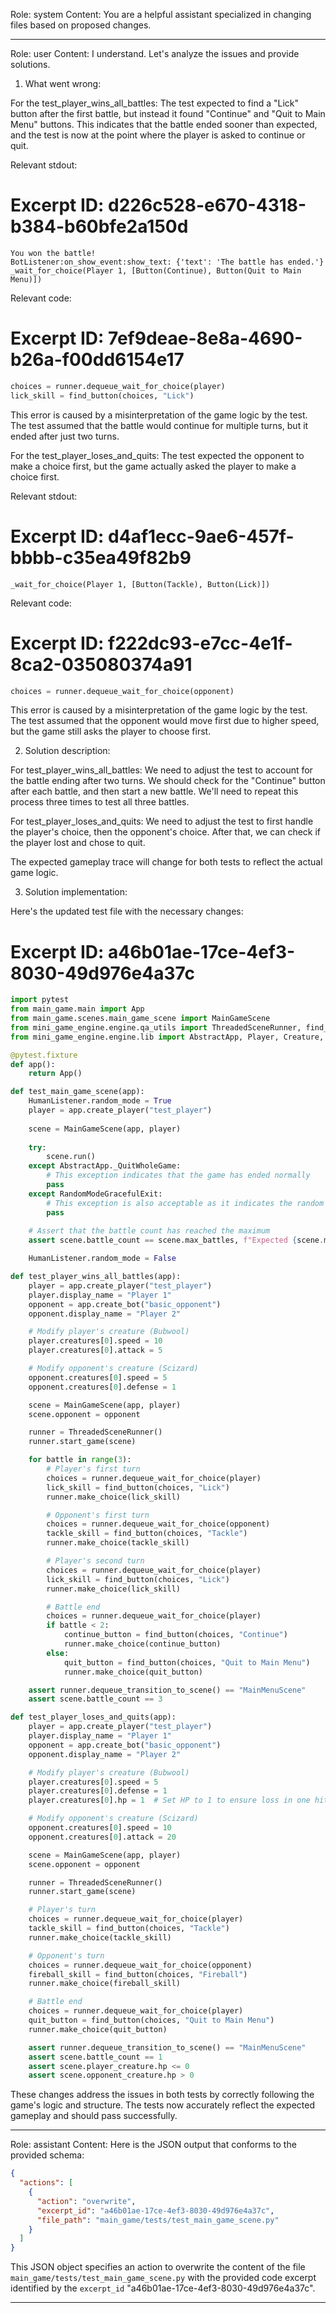 Role: system
Content: You are a helpful assistant specialized in changing files based on proposed changes.
__________________
Role: user
Content: I understand. Let's analyze the issues and provide solutions.

1. What went wrong:

For the test_player_wins_all_battles:
The test expected to find a "Lick" button after the first battle, but instead it found "Continue" and "Quit to Main Menu" buttons. This indicates that the battle ended sooner than expected, and the test is now at the point where the player is asked to continue or quit.

Relevant stdout:
# Excerpt ID: d226c528-e670-4318-b384-b60bfe2a150d
```
You won the battle!
BotListener:on_show_event:show_text: {'text': 'The battle has ended.'}
_wait_for_choice(Player 1, [Button(Continue), Button(Quit to Main Menu)])
```

Relevant code:
# Excerpt ID: 7ef9deae-8e8a-4690-b26a-f00dd6154e17
```python
choices = runner.dequeue_wait_for_choice(player)
lick_skill = find_button(choices, "Lick")
```

This error is caused by a misinterpretation of the game logic by the test. The test assumed that the battle would continue for multiple turns, but it ended after just two turns.

For the test_player_loses_and_quits:
The test expected the opponent to make a choice first, but the game actually asked the player to make a choice first.

Relevant stdout:
# Excerpt ID: d4af1ecc-9ae6-457f-bbbb-c35ea49f82b9
```
_wait_for_choice(Player 1, [Button(Tackle), Button(Lick)])
```

Relevant code:
# Excerpt ID: f222dc93-e7cc-4e1f-8ca2-035080374a91
```python
choices = runner.dequeue_wait_for_choice(opponent)
```

This error is caused by a misinterpretation of the game logic by the test. The test assumed that the opponent would move first due to higher speed, but the game still asks the player to choose first.

2. Solution description:

For test_player_wins_all_battles:
We need to adjust the test to account for the battle ending after two turns. We should check for the "Continue" button after each battle, and then start a new battle. We'll need to repeat this process three times to test all three battles.

For test_player_loses_and_quits:
We need to adjust the test to first handle the player's choice, then the opponent's choice. After that, we can check if the player lost and chose to quit.

The expected gameplay trace will change for both tests to reflect the actual game logic.

3. Solution implementation:

Here's the updated test file with the necessary changes:

# Excerpt ID: a46b01ae-17ce-4ef3-8030-49d976e4a37c
```python main_game/tests/test_main_game_scene.py
import pytest
from main_game.main import App
from main_game.scenes.main_game_scene import MainGameScene
from mini_game_engine.engine.qa_utils import ThreadedSceneRunner, find_button
from mini_game_engine.engine.lib import AbstractApp, Player, Creature, Skill

@pytest.fixture
def app():
    return App()

def test_main_game_scene(app):
    HumanListener.random_mode = True
    player = app.create_player("test_player")
    
    scene = MainGameScene(app, player)
    
    try:
        scene.run()
    except AbstractApp._QuitWholeGame:
        # This exception indicates that the game has ended normally
        pass
    except RandomModeGracefulExit:
        # This exception is also acceptable as it indicates the random mode has completed
        pass
    
    # Assert that the battle count has reached the maximum
    assert scene.battle_count == scene.max_battles, f"Expected {scene.max_battles} battles, but only {scene.battle_count} were played"

    HumanListener.random_mode = False

def test_player_wins_all_battles(app):
    player = app.create_player("test_player")
    player.display_name = "Player 1"
    opponent = app.create_bot("basic_opponent")
    opponent.display_name = "Player 2"

    # Modify player's creature (Bubwool)
    player.creatures[0].speed = 10
    player.creatures[0].attack = 5

    # Modify opponent's creature (Scizard)
    opponent.creatures[0].speed = 5
    opponent.creatures[0].defense = 1

    scene = MainGameScene(app, player)
    scene.opponent = opponent

    runner = ThreadedSceneRunner()
    runner.start_game(scene)

    for battle in range(3):
        # Player's first turn
        choices = runner.dequeue_wait_for_choice(player)
        lick_skill = find_button(choices, "Lick")
        runner.make_choice(lick_skill)

        # Opponent's first turn
        choices = runner.dequeue_wait_for_choice(opponent)
        tackle_skill = find_button(choices, "Tackle")
        runner.make_choice(tackle_skill)

        # Player's second turn
        choices = runner.dequeue_wait_for_choice(player)
        lick_skill = find_button(choices, "Lick")
        runner.make_choice(lick_skill)

        # Battle end
        choices = runner.dequeue_wait_for_choice(player)
        if battle < 2:
            continue_button = find_button(choices, "Continue")
            runner.make_choice(continue_button)
        else:
            quit_button = find_button(choices, "Quit to Main Menu")
            runner.make_choice(quit_button)

    assert runner.dequeue_transition_to_scene() == "MainMenuScene"
    assert scene.battle_count == 3

def test_player_loses_and_quits(app):
    player = app.create_player("test_player")
    player.display_name = "Player 1"
    opponent = app.create_bot("basic_opponent")
    opponent.display_name = "Player 2"

    # Modify player's creature (Bubwool)
    player.creatures[0].speed = 5
    player.creatures[0].defense = 1
    player.creatures[0].hp = 1  # Set HP to 1 to ensure loss in one hit

    # Modify opponent's creature (Scizard)
    opponent.creatures[0].speed = 10
    opponent.creatures[0].attack = 20

    scene = MainGameScene(app, player)
    scene.opponent = opponent

    runner = ThreadedSceneRunner()
    runner.start_game(scene)

    # Player's turn
    choices = runner.dequeue_wait_for_choice(player)
    tackle_skill = find_button(choices, "Tackle")
    runner.make_choice(tackle_skill)

    # Opponent's turn
    choices = runner.dequeue_wait_for_choice(opponent)
    fireball_skill = find_button(choices, "Fireball")
    runner.make_choice(fireball_skill)

    # Battle end
    choices = runner.dequeue_wait_for_choice(player)
    quit_button = find_button(choices, "Quit to Main Menu")
    runner.make_choice(quit_button)

    assert runner.dequeue_transition_to_scene() == "MainMenuScene"
    assert scene.battle_count == 1
    assert scene.player_creature.hp <= 0
    assert scene.opponent_creature.hp > 0
```

These changes address the issues in both tests by correctly following the game's logic and structure. The tests now accurately reflect the expected gameplay and should pass successfully.
__________________
Role: assistant
Content: Here is the JSON output that conforms to the provided schema:

```json
{
  "actions": [
    {
      "action": "overwrite",
      "excerpt_id": "a46b01ae-17ce-4ef3-8030-49d976e4a37c",
      "file_path": "main_game/tests/test_main_game_scene.py"
    }
  ]
}
```

This JSON object specifies an action to overwrite the content of the file `main_game/tests/test_main_game_scene.py` with the provided code excerpt identified by the `excerpt_id` "a46b01ae-17ce-4ef3-8030-49d976e4a37c".
__________________
